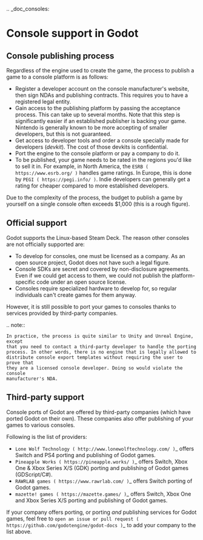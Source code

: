 .. _doc_consoles:

Console support in Godot
========================

Console publishing process
--------------------------

Regardless of the engine used to create the game, the process to publish a game
to a console platform is as follows:

- Register a developer account on the console manufacturer's website, then sign
  NDAs and publishing contracts. This requires you to have a registered legal
  entity.
- Gain access to the publishing platform by passing the acceptance process. This
  can take up to several months. Note that this step is significantly easier if
  an established publisher is backing your game. Nintendo is generally known to
  be more accepting of smaller developers, but this is not guaranteed.
- Get access to developer tools and order a console specially made for
  developers (*devkit*). The cost of those devkits is confidential.
- Port the engine to the console platform or pay a company to do it.
- To be published, your game needs to be rated in the regions you'd like to sell
  it in. For example, in North America, the `ESRB ( https://www.esrb.org/ )`
  handles game ratings. In Europe, this is done by
  `PEGI ( https://pegi.info/ )`. Indie developers can generally get a rating
  for cheaper compared to more established developers.

Due to the complexity of the process, the budget to publish a game by yourself on a
single console often exceeds $1,000 (this is a rough figure).

Official support
----------------

Godot supports the Linux-based Steam Deck. The reason other consoles are not
officially supported are:

- To develop for consoles, one must be licensed as a company.
  As an open source project, Godot does not have such a legal figure.
- Console SDKs are secret and covered by non-disclosure agreements.
  Even if we could get access to them, we could not publish
  the platform-specific code under an open source license.
- Consoles require specialized hardware to develop for, so regular individuals
  can't create games for them anyway.

However, it is still possible to port your games to consoles thanks to services
provided by third-party companies.

.. note::

    In practice, the process is quite similar to Unity and Unreal Engine, except
    that you need to contact a third-party developer to handle the porting
    process. In other words, there is no engine that is legally allowed to
    distribute console export templates without requiring the user to prove that
    they are a licensed console developer. Doing so would violate the console
    manufacturer's NDA.

Third-party support
-------------------

Console ports of Godot are offered by third-party companies (which have
ported Godot on their own). These companies also offer publishing of
your games to various consoles.

Following is the list of providers:

- `Lone Wolf Technology ( http://www.lonewolftechnology.com/ )`_ offers
  Switch and PS4 porting and publishing of Godot games.
- `Pineapple Works ( https://pineapple.works/ )`_ offers
  Switch, Xbox One & Xbox Series X/S (GDK) porting and publishing of Godot games (GDScript/C#).
- `RAWRLAB games ( https://www.rawrlab.com/ )`_ offers
  Switch porting of Godot games.
- `mazette! games ( https://mazette.games/ )`_ offers
  Switch, Xbox One and Xbox Series X/S porting and publishing of Godot games.

If your company offers porting, or porting *and* publishing services for Godot games,
feel free to
`open an issue or pull request ( https://github.com/godotengine/godot-docs )`_
to add your company to the list above.
